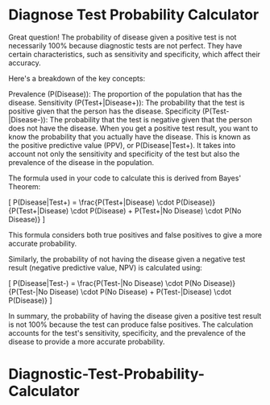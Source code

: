 # Diagnose Test Probability Calculator 

Great question! The probability of disease given a positive test is not necessarily 100% because diagnostic tests are not perfect. They have certain characteristics, such as sensitivity and specificity, which affect their accuracy.

Here's a breakdown of the key concepts:

Prevalence (P(Disease)): The proportion of the population that has the disease.
Sensitivity (P(Test+|Disease+)): The probability that the test is positive given that the person has the disease.
Specificity (P(Test-|Disease-)): The probability that the test is negative given that the person does not have the disease.
When you get a positive test result, you want to know the probability that you actually have the disease. This is known as the positive predictive value (PPV), or P(Disease|Test+). It takes into account not only the sensitivity and specificity of the test but also the prevalence of the disease in the population.

The formula used in your code to calculate this is derived from Bayes' Theorem:

[ P(Disease|Test+) = \frac{P(Test+|Disease) \cdot P(Disease)}{P(Test+|Disease) \cdot P(Disease) + P(Test+|No Disease) \cdot P(No Disease)} ]

This formula considers both true positives and false positives to give a more accurate probability.

Similarly, the probability of not having the disease given a negative test result (negative predictive value, NPV) is calculated using:

[ P(Disease|Test-) = \frac{P(Test-|No Disease) \cdot P(No Disease)}{P(Test-|No Disease) \cdot P(No Disease) + P(Test-|Disease) \cdot P(Disease)} ]

In summary, the probability of having the disease given a positive test result is not 100% because the test can produce false positives. The calculation accounts for the test's sensitivity, specificity, and the prevalence of the disease to provide a more accurate probability.
# Diagnostic-Test-Probability-Calculator
